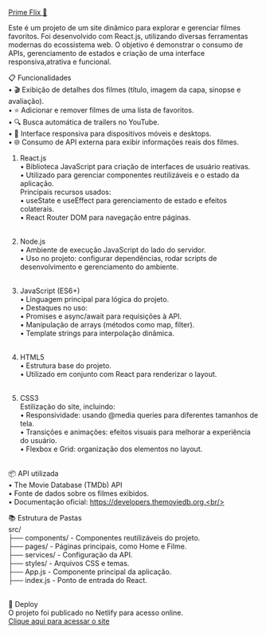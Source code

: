 [Prime Flix 🎥](https://primee-flix.netlify.app/)

Este é um projeto de um site dinâmico para explorar e gerenciar filmes favoritos. Foi desenvolvido com React.js, utilizando diversas ferramentas modernas do ecossistema web. O objetivo é demonstrar o consumo de APIs, gerenciamento de estados e criação de uma interface responsiva,atrativa e funcional.

📋 Funcionalidades <br/>
	•	🎬 Exibição de detalhes dos filmes (título, imagem da capa, sinopse e avaliação).<br/>
	•	⭐ Adicionar e remover filmes de uma lista de favoritos.<br/>
	•	🔍 Busca automática de trailers no YouTube.<br/>
	•	📱 Interface responsiva para dispositivos móveis e desktops.<br/>
	•	🌐 Consumo de API externa para exibir informações reais dos filmes.<br/>

1. React.js<br/>
	•	Biblioteca JavaScript para criação de interfaces de usuário reativas.<br/>
	•	Utilizado para gerenciar componentes reutilizáveis e o estado da aplicação.<br/>
  Principais recursos usados:<br/>
	•	useState e useEffect para gerenciamento de estado e efeitos colaterais.<br/>
	•	React Router DOM para navegação entre páginas.<br/><br/>
2. Node.js<br/>
	•	Ambiente de execução JavaScript do lado do servidor.<br/>
	•	Uso no projeto: configurar dependências, rodar scripts de desenvolvimento e gerenciamento do ambiente.<br/><br/>

3. JavaScript (ES6+)<br/>
	•	Linguagem principal para lógica do projeto.<br/>
	•	Destaques no uso:<br/>
	•	Promises e async/await para requisições à API.<br/>
	•	Manipulação de arrays (métodos como map, filter).<br/>
	•	Template strings para interpolação dinâmica.<br/><br/>

4. HTML5<br/>
	•	Estrutura base do projeto.<br/>
	•	Utilizado em conjunto com React para renderizar o layout.<br/><br/>

5. CSS3<br/>
  Estilização do site, incluindo:<br/>
	•	Responsividade: usando @media queries para diferentes tamanhos de tela.<br/>
	•	Transições e animações: efeitos visuais para melhorar a experiência do usuário.<br/>
	•	Flexbox e Grid: organização dos elementos no layout.<br/><br/>


  📦 API utilizada<br/>
  	•	The Movie Database (TMDb) API<br/>
  	•	Fonte de dados sobre os filmes exibidos.<br/>
  	•	Documentação oficial: https://developers.themoviedb.org.<br/><br/>

  📚 Estrutura de Pastas<br/>
    src/<br/>
    ├── components/       - Componentes reutilizáveis do projeto.<br/>
    ├── pages/            - Páginas principais, como Home e Filme.<br/>
    ├── services/         - Configuração da API.<br/>
    ├── styles/           - Arquivos CSS e temas.<br/>
    ├── App.js            - Componente principal da aplicação.<br/>
    ├── index.js          - Ponto de entrada do React.<br/><br/>


🔗 Deploy<br/>
O projeto foi publicado no Netlify para acesso online.<br/>
[Clique aqui para acessar o site](https://primee-flix.netlify.app/)<br/><br/>


 
